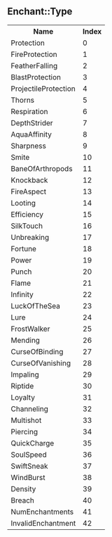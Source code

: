## Enchant::Type

<table><tr><th>Name</th><th>Index</th><tr><td>Protection</td><td>0</td></tr><tr><td>FireProtection</td><td>1</td></tr><tr><td>FeatherFalling</td><td>2</td></tr><tr><td>BlastProtection</td><td>3</td></tr><tr><td>ProjectileProtection</td><td>4</td></tr><tr><td>Thorns</td><td>5</td></tr><tr><td>Respiration</td><td>6</td></tr><tr><td>DepthStrider</td><td>7</td></tr><tr><td>AquaAffinity</td><td>8</td></tr><tr><td>Sharpness</td><td>9</td></tr><tr><td>Smite</td><td>10</td></tr><tr><td>BaneOfArthropods</td><td>11</td></tr><tr><td>Knockback</td><td>12</td></tr><tr><td>FireAspect</td><td>13</td></tr><tr><td>Looting</td><td>14</td></tr><tr><td>Efficiency</td><td>15</td></tr><tr><td>SilkTouch</td><td>16</td></tr><tr><td>Unbreaking</td><td>17</td></tr><tr><td>Fortune</td><td>18</td></tr><tr><td>Power</td><td>19</td></tr><tr><td>Punch</td><td>20</td></tr><tr><td>Flame</td><td>21</td></tr><tr><td>Infinity</td><td>22</td></tr><tr><td>LuckOfTheSea</td><td>23</td></tr><tr><td>Lure</td><td>24</td></tr><tr><td>FrostWalker</td><td>25</td></tr><tr><td>Mending</td><td>26</td></tr><tr><td>CurseOfBinding</td><td>27</td></tr><tr><td>CurseOfVanishing</td><td>28</td></tr><tr><td>Impaling</td><td>29</td></tr><tr><td>Riptide</td><td>30</td></tr><tr><td>Loyalty</td><td>31</td></tr><tr><td>Channeling</td><td>32</td></tr><tr><td>Multishot</td><td>33</td></tr><tr><td>Piercing</td><td>34</td></tr><tr><td>QuickCharge</td><td>35</td></tr><tr><td>SoulSpeed</td><td>36</td></tr><tr><td>SwiftSneak</td><td>37</td></tr><tr><td>WindBurst</td><td>38</td></tr><tr><td>Density</td><td>39</td></tr><tr><td>Breach</td><td>40</td></tr><tr><td>NumEnchantments</td><td>41</td></tr><tr><td>InvalidEnchantment</td><td>42</td></tr></table>